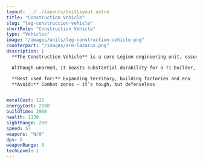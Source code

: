 ```yaml
---
layout: ../../layouts/UnitLayout.astro
title: "Construction Vehicle"
slug: "leg-construction-vehicle"
shortRole: "Construction Vehicle"
type: "Vehicles"
image: "/images/units/leg-construction-vehicle.png"
counterpart: "/images/arm-lazarus.png"
description: |
  **The Construction Vehicle** is a core Legion engineering unit, essential for base-building, expansion, and infrastructure development. With the ability to construct factories, defenses, and economy structures, it forms the backbone of any ground-based operation.

  Although unarmed, it boasts substantial durability for a T1 builder, allowing it to survive light skirmishes or escape failed proxy builds. Keep it protected, and it will enable your tech path, energy economy, and map control.

  **Best used for:** Expanding territory, building factories and eco  
  **Avoid:** Combat zones — it’s tough, but defenseless


metalCost: 125
energyCost: 2100
buildTime: 3900
health: 1330
sightRange: 260
speed: 57
weapons: "N/A"
dps: 0
weaponRange: 0
techLevel: 1
---
```

